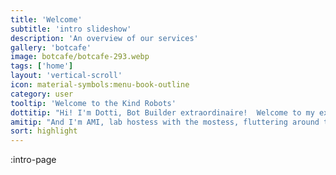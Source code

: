 ```yaml
---
title: 'Welcome'
subtitle: 'intro slideshow'
description: 'An overview of our services'
gallery: 'botcafe'
image: botcafe/botcafe-293.webp
tags: ['home']
layout: 'vertical-scroll'
icon: material-symbols:menu-book-outline
category: user
tooltip: 'Welcome to the Kind Robots'
dottitip: "Hi! I'm Dotti, Bot Builder extraordinaire!  Welcome to my experiential laboratory."
amitip: "And I'm AMI, lab hostess with the mostess, fluttering around to make your day a zillion times better! Stop by our Bot Cafe and say hi!"
sort: highlight
---
```


:intro-page
